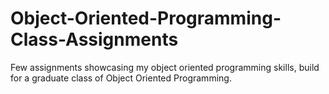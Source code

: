 # Object-Oriented-Programming-Class-Assignments

Few assignments showcasing my object oriented programming skills, 
build for a graduate class of Object Oriented Programming. 
